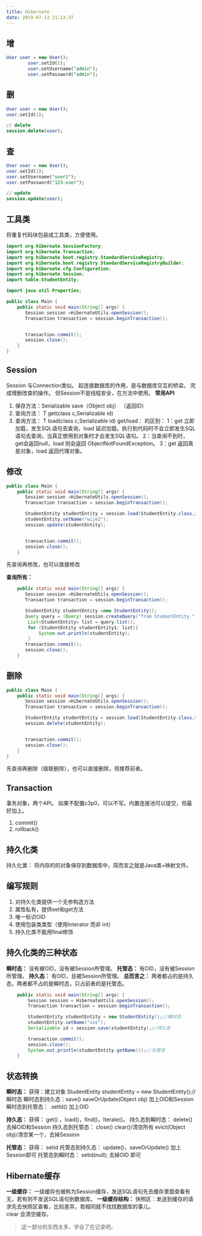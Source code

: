 ```yaml
---
title: Hibernate
date: 2019-07-13 21:13:37
---
```


## 增

```sql
User user = new User();
        user.setId(1);
        user.setUsername("admin");
        user.setPassword("admin");
```

## 删

```sql
User user = new User();
user.setId(2);

// delete
session.delete(user);
```

## 查

```sql
User user = new User();
user.setId(2);
user.setUsername("user1");
user.setPassword("123-user");

// update
session.update(user);
```

## 工具类
将重复代码块包装成工具类，方便使用。
```java
import org.hibernate.SessionFactory;
import org.hibernate.Transaction;
import org.hibernate.boot.registry.StandardServiceRegistry;
import org.hibernate.boot.registry.StandardServiceRegistryBuilder;
import org.hibernate.cfg.Configuration;
import org.hibernate.Session;
import table.StudentEntity;

import java.util.Properties;

public class Main {
    public static void main(String[] args) {
       Session session =HibernateUtils.openSession();
       Transaction transaction = session.beginTransaction();


       transaction.commit();
       session.close();
    }
}

```
## Session

Session 与Connection类似。
起连接数据库的作用，是与数据库交互的桥梁。
完成增删改查的操作。
但Session不是线程安全，在方法中使用。
**常用API**

 1. 保存方法：Serializable  save（Object obj） （返回ID）
 2. 查询方法： T get(class c,Serializable id)
 3. 查询方法： T load(class c,Serializable id) 
get/load： 的区别：
 1：get 立即加载，发生SQL语句去查询，load 延迟加载。执行到代码时不会立即发生SQL语句去查询，当真正使用到对象时才会发生SQL语句。
 2：当查询不到时，get会返回null，load 则会返回 ObjectNotFoundException。
 3：get 返回真是对象，load 返回代理对象。

## 修改

```java
public class Main {
    public static void main(String[] args) {
       Session session =HibernateUtils.openSession();
       Transaction transaction = session.beginTransaction();

       StudentEntity studentEntity = session.load(StudentEntity.class,2);
       studentEntity.setName("wije2");
       session.update(studentEntity);


       transaction.commit();
       session.close();
    }
```
先查询再修改，也可以直接修改

**查询所有：**

```java
    public static void main(String[] args) {
       Session session =HibernateUtils.openSession();
       Transaction transaction = session.beginTransaction();

       StudentEntity studentEntity =new StudentEntity();
       Query query = (Query) session.createQuery("from StudentEntity ");
        List<StudentEntity> list = query.list();
        for (StudentEntity studentEntity1: list){
            System.out.println(studentEntity);
        }
       transaction.commit();
       session.close();
    }
```

## 删除

```java
public class Main {
    public static void main(String[] args) {
       Session session =HibernateUtils.openSession();
       Transaction transaction = session.beginTransaction();

       StudentEntity studentEntity = session.load(StudentEntity.class,9);
       session.delete(studentEntity);


       transaction.commit();
       session.close();
    }
}
```
先查询再删除（级联删除），也可以直接删除，但推荐前者。
## Transaction
事务对象，两个API。
如果不配置c3p0，可以不写。内置连接池可以提交，但最好加上。
 1. commit()
 2. rollback()


## 持久化类
持久化类： 将内存的的对象保存到数据库中，简而言之就是Java类+映射文件。
## 编写规则

 1. 对持久化类提供一个无参构造方法
 2. 属性私有，提供set和get方法
 3. 唯一标识OID
 4. 使用包装类类型（使用Interator 而非 int）
 5. 持久化类不能用final修饰
## 持久化类的三种状态
**瞬时态：** 没有被OID，没有被Session所管理。
**托管态：** 有OID，没有被Session所管理。
**持久态：** 有OID，且被Session所管理。
**总而言之：** 两者都占的是持久态，两者都不占的是瞬时态，只占前者的是托管态。

```java
    public static void main(String[] args) {
        Session session = HibernateUtils.openSession();
        Transaction transaction = session.beginTransaction();

        StudentEntity studentEntity = new StudentEntity();//瞬时态
        studentEntity.setName("sss");
        Serializable id = session.save(studentEntity);//持久态

        transaction.commit();
        session.close();
        System.out.println(studentEntity.getName());//托管态
    }
```
## 状态转换
**瞬时态：**
获得：建立对象  StudentEntity studentEntity = new StudentEntity();//瞬时态
瞬时态到持久态：save()  saveOrUpdate(Object obj) 加上OID和Session
瞬时态到托管态： .setId() 加上OID

**持久态：**
获得： get() ，load()，find()，Iterate()。
持久态到瞬时态： delete() 去掉OID和Session
持久态到托管态： close() clear()/清空所有 evict(Object obj)/清空某一个，去掉Session

**托管态：**
获得： setid
托管态到持久态： update()，saveOrUpdate()  加上Session即可
托管态到瞬时态： setid(null); 去掉OID 即可
 
## Hibernate缓存
**一级缓存：**
一级缓存也被称为Session缓存，发送SQL语句先去缓存里面查看有无，若有则不发送SQL语句到数据库。
**一级缓存结构：**
快照区：发送到缓存的请求先去快照区查看，比较差异，若相同就不找找数据库的事儿。  
clear 会清空缓存。


> 这一部分的东西太多，学会了在记录吧。